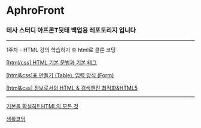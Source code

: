 # AphroFront 

### 데사 스터디 아프론T뒷태 백업용 레포토리지 입니다 


--- 

1주차 - HTML 강의 학습하기 후 html로 클론 코딩 

[[html/css] HTML 기본 문법과 기본 테그](https://velog.io/@day024/htmlcss-HTML-%EA%B8%B0%EB%B3%B8-%EB%AC%B8%EB%B2%95%EA%B3%BC-%EA%B8%B0%EB%B3%B8-%ED%85%8C%EA%B7%B8)

[[html&css]표 만들기 (Table), 입력 양식 (Form)](https://velog.io/@day024/htmlcss%ED%91%9C-%EB%A7%8C%EB%93%A4%EA%B8%B0-Table-%EC%9E%85%EB%A0%A5-%EC%96%91%EC%8B%9D-Form)

[[html&css] 정보로서의 HTML & 검색엔진 최적화&HTML5](https://velog.io/@day024/htmlcss-%EC%A0%95%EB%B3%B4%EB%A1%9C%EC%84%9C%EC%9D%98-HTML-%EA%B2%80%EC%83%89%EC%97%94%EC%A7%84-%EC%B5%9C%EC%A0%81%ED%99%94)


---
[기본을 확실히!! HTML의 모든 것](https://www.inflearn.com/course/html-%EA%B8%B0%EB%B3%B8/dashboard)

[생활코딩](https://opentutorials.org/module/1892)
